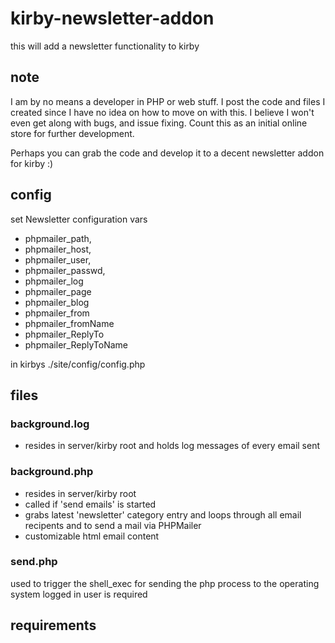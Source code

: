 # kirby-newsletter-addon
this will add a newsletter functionality to kirby

## note
I am by no means a developer in PHP or web stuff.
I post the code and files I created since I have no idea on how to move on with this. I believe I won't even get along with bugs, and issue fixing. Count this as an initial online store for further development.

Perhaps you can grab the code and develop it to a decent newsletter addon for kirby :)

## config
set Newsletter configuration vars
- phpmailer_path,  
- phpmailer_host, 
- phpmailer_user,
- phpmailer_passwd,
- phpmailer_log
- phpmailer_page
- phpmailer_blog
- phpmailer_from
- phpmailer_fromName
- phpmailer_ReplyTo
- phpmailer_ReplyToName

in kirbys ./site/config/config.php

## files
### background.log
- resides in server/kirby root and holds log messages of every email sent

### background.php
- resides in server/kirby root
- called if 'send emails' is started
- grabs latest 'newsletter' category entry and loops through all email recipents and to send a mail via PHPMailer
- customizable html email content

### send.php
used to trigger the shell_exec for sending the php process to the operating system
logged in user is required

## requirements
